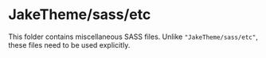 # JakeTheme/sass/etc

This folder contains miscellaneous SASS files. Unlike `"JakeTheme/sass/etc"`, these files
need to be used explicitly.
